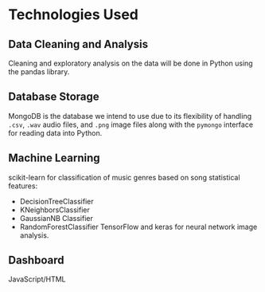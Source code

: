 # Technologies Used
## Data Cleaning and Analysis
Cleaning and exploratory analysis on the data will be done in Python using
the pandas library.

## Database Storage
MongoDB is the database we intend to use due to its flexibility of handling
`.csv`, `.wav` audio files, and `.png` image files along with the `pymongo`
interface for reading data into Python.

## Machine Learning
scikit-learn for classification of music genres based on song statistical
features:
- DecisionTreeClassifier
- KNeighborsClassifier
- GaussianNB Classifier
- RandomForestClassifier
TensorFlow and keras for neural network image analysis.

## Dashboard
JavaScript/HTML